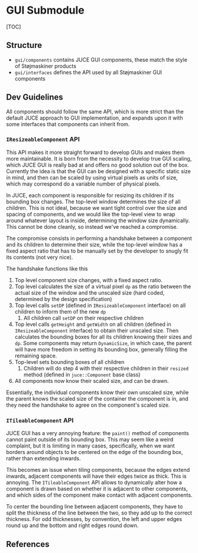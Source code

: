 # GUI Submodule

[TOC]

## Structure

- `gui/components` contains JUCE GUI components, these match the style of Støjmaskiner products
- `gui/interfaces` defines the API used by all Støjmaskiner GUI components

## Dev Guidelines

All components should follow the same API, which is more strict than the default JUCE approach to GUI implementation, and expands upon it with some interfaces that components can inherit from.

### `IResizeableComponent` API

This API makes it more straight forward to develop GUIs and makes them more maintainable. It is born from the necessity to develop true GUI scaling, which JUCE GUI is really bad at and offers no good solution out of the box. Currently the idea is that the GUI can be designed with a specific static size in mind, and then can be scaled by using virtual pixels as units of size, which may correspond do a variable number of physical pixels.

In JUCE, each component is responsible for resizing its children if its bounding box changes. The top-level window determines the size of all children. This is not ideal, because we want tight control over the size and spacing of components, and we would like the top-level view to wrap around whatever layout is inside, determining the window size dynamically. This cannot be done cleanly, so instead we've reached a compromise.

The compromise consists in performing a handshake between a component and its children to determine their size, while the top-level window has a fixed aspect ratio that has to be manually set by the developer to snugly fit its contents (not very nice).

The handshake functions like this

1. Top level component size changes, with a fixed aspect ratio.
2. Top level calculates the size of a virtual pixel `dp` as the ratio between the actual size of the window and the unscaled size (hard coded, determined by the design specification)
3. Top level calls `setDP` (defined in `IResizeableComponent` interface) on all children to inform them of the new `dp`
   1. All children call `setDP` on their respective children
4. Top level calls `getHeight` and `getWidth` on all children (defined in `IResizeableComponent` interface) to obtain their unscaled size. Then calculates the bounding boxes for all its children knowing their sizes and `dp`. Some components may return `DynamicSize`, in which case, the parent will have more freedom in setting its bounding box, generally filling the remaining space.
5. Top-level sets bounding boxes of all children
   1. Children will do step 4 with their respective children in their `resized` method (defined in `juce::Component` base class)
6. All components now know their scaled size, and can be drawn.

Essentially, the individual components know their own unscaled size, while the parent knows the scaled size of the container the component is in, and they need the handshake to agree on the component's scaled size.

### `ITileableComponent` API

JUCE GUI has a very annoying feature: the `paint()` method of components cannot paint outside of its bounding box. This may seem like a weird complaint, but it is limiting in many cases, specifically, when we want borders around objects to be centered on the edge of the bounding box, rather than extending inwards.

This becomes an issue when tiling components, because the edges extend inwards, adjacent components will have their edges twice as thick. This is annoying. The `ITileableComponent` API allows to dynamically alter how a component is drawn based on whether it is adjacent to other components, and which sides of the component make contact with adjacent components.

To center the bounding line between adjacent components, they have to split the thickness of the line between the two, so they add up to the correct thickness. For odd thicknesses, by convention, the left and upper edges round up and the bottom and right edges round down.

## References

